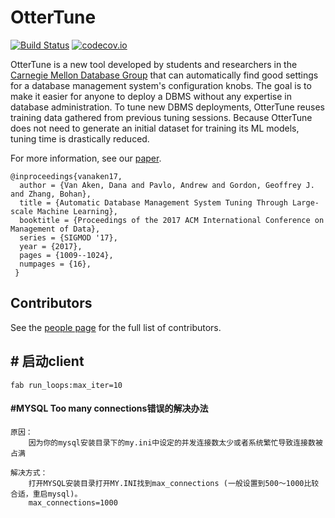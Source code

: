 # OtterTune

[![Build Status](https://travis-ci.org/cmu-db/ottertune.svg?branch=master)](https://travis-ci.org/cmu-db/ottertune)
[![codecov.io](https://codecov.io/github/cmu-db/ottertune/coverage.svg?branch=master)](https://codecov.io/github/cmu-db/ottertune)

OtterTune is a new tool developed by students and researchers in the [Carnegie Mellon Database Group](http://db.cs.cmu.edu/projects/autotune/) that can automatically find good settings for a database management system's configuration knobs. The goal is to make it easier for anyone to deploy a DBMS without any expertise in database administration. To tune new DBMS deployments, OtterTune reuses training data gathered from previous tuning sessions. Because OtterTune does not need to generate an initial dataset for training its ML models, tuning time is drastically reduced.

For more information, see our [paper](http://db.cs.cmu.edu/papers/2017/p1009-van-aken.pdf).

```
@inproceedings{vanaken17,
  author = {Van Aken, Dana and Pavlo, Andrew and Gordon, Geoffrey J. and Zhang, Bohan},
  title = {Automatic Database Management System Tuning Through Large-scale Machine Learning},
  booktitle = {Proceedings of the 2017 ACM International Conference on Management of Data},
  series = {SIGMOD '17},
  year = {2017},
  pages = {1009--1024},
  numpages = {16},
 }
 ```

## Contributors

See the [people page](https://github.com/cmu-db/ottertune/graphs/contributors) for the full list of contributors.


## # 启动client
```shell
fab run_loops:max_iter=10
```

#### #MYSQL Too many connections错误的解决办法
```properties
原因：
    因为你的mysql安装目录下的my.ini中设定的并发连接数太少或者系统繁忙导致连接数被占满

解决方式：
    打开MYSQL安装目录打开MY.INI找到max_connections (一般设置到500～1000比较合适，重启mysql)。
    max_connections=1000
```
